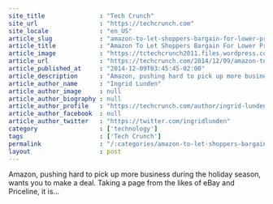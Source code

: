 ```yaml
---
site_title               : "Tech Crunch"
site_url                 : "https://techcrunch.com"
site_locale              : "en_US"
article_slug             : "amazon-to-let-shoppers-bargain-for-lower-prices-with-new-make-an-offer-option"
article_title            : "Amazon To Let Shoppers Bargain For Lower Prices With New “Make An Offer” Option"
article_image            : "https://tctechcrunch2011.files.wordpress.com/2014/12/screen-shot-2014-12-09-at-11-40-30.png?w=764&h=400&crop=1"
article_url              : "https://techcrunch.com/2014/12/09/amazon-to-let-shoppers-bargain-for-lower-prices-with-new-make-an-offer-option/"
article_published_at     : "2014-12-09T03:45:45-02:00"
article_description      : "Amazon, pushing hard to pick up more business during the holiday season, wants you to make a deal. Taking a page from the likes of eBay and Priceline, it is..."
article_author_name      : "Ingrid Lunden"
article_author_image     : null
article_author_biography : null
article_author_profile   : "https://techcrunch.com/author/ingrid-lunden/"
article_author_facebook  : null
article_author_twitter   : "https://twitter.com/ingridlunden"
category                 : ['technology']
tags                     : ['Tech Crunch']
permalink                : "/:categories/amazon-to-let-shoppers-bargain-for-lower-prices-with-new-make-an-offer-option/"
layout                   : post
---
```


Amazon, pushing hard to pick up more business during the holiday season, wants you to make a deal. Taking a page from the likes of eBay and Priceline, it is...
